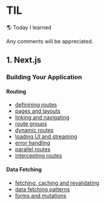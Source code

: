 # TIL

🌎 Today I learned

Any comments will be appreciated.

## 1. Next.js

### Building Your Application

#### Routing

- [definining routes](./docs/nextjs/building-your-application/routing/1-defining-routes.md)
- [pages and layouts](./docs/nextjs/building-your-application/routing/2-pages-and-layouts.md)
- [linking and navigating](/docs/nextjs/building-your-application/routing/3-linking-and-navigating.md)
- [route groups](/docs/nextjs/building-your-application/routing/4-route-groups.md)
- [dynamic routes](/docs/nextjs/building-your-application/routing/5-dynamic-routes.md)
- [loading UI and streaming](/docs/nextjs/building-your-application/routing/6-loading-UI-and-streaming.md)
- [error handling](/docs/nextjs/building-your-application/routing/7-error-handling.md)
- [parallel routes](/docs/nextjs/building-your-application/routing/8-parallel-routes.md)
- [intercepting routes](/docs/nextjs/building-your-application/routing/9-intercepting-routes.md)

#### Data Fetching

- [fetching, caching and revalidating](/docs/nextjs/building-your-application/data%20fetching/1-fetching-caching-and-revalidating.md)
- [data fetching patterns](/docs/nextjs/building-your-application/data%20fetching/2-data-fetching-patterns.md)
- [forms and mutations](/docs/nextjs/building-your-application/data%20fetching/3-forms-and-mutations.md)
